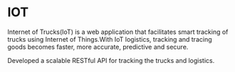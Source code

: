 # IOT

Internet of Trucks(IoT) is a web application that facilitates smart tracking of trucks
using Internet of Things.With IoT logistics, tracking and tracing goods becomes faster,
more accurate, predictive and secure.

Developed a scalable RESTful API for tracking the trucks and logistics.
